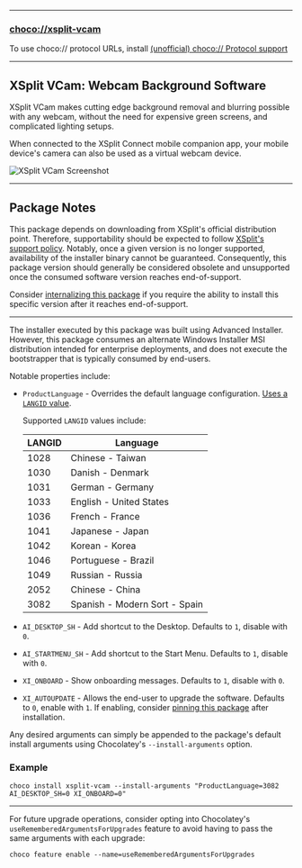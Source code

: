 
---

### [choco://xsplit-vcam](choco://xsplit-vcam)

To use choco:// protocol URLs, install [(unofficial) choco:// Protocol support](https://community.chocolatey.org/packages/choco-protocol-support)

---

## XSplit VCam: Webcam Background Software

XSplit VCam makes cutting edge background removal and blurring possible with any webcam, without the need for expensive green screens, and complicated lighting setups.

When connected to the XSplit Connect mobile companion app, your mobile device's camera can also be used as a virtual webcam device.

![XSplit VCam Screenshot](https://cdn.jsdelivr.net/gh/brogers5/chocolatey-package-xsplit-vcam@722c25cd4691ebbc1a359cc61a7f7fd08738d355/Screenshot.png)

---

## Package Notes

This package depends on downloading from XSplit's official distribution point. Therefore, supportability should be expected to follow [XSplit's support policy](https://www.xsplit.com/blog/xsplit-version-updates). Notably, once a given version is no longer supported, availability of the installer binary cannot be guaranteed. Consequently, this package version should generally be considered obsolete and unsupported once the consumed software version reaches end-of-support.

Consider [internalizing this package](https://docs.chocolatey.org/en-us/guides/create/recompile-packages) if you require the ability to install this specific version after it reaches end-of-support.

---

The installer executed by this package was built using Advanced Installer. However, this package consumes an alternate Windows Installer MSI distribution intended for enterprise deployments, and does not execute the bootstrapper that is typically consumed by end-users.

Notable properties include:

* `ProductLanguage` - Overrides the default language configuration. [Uses a `LANGID` value](https://docs.microsoft.com/en-us/windows/win32/msi/localizing-the-error-and-actiontext-tables).

    Supported `LANGID` values include:

    |LANGID|Language|
    |-|-|
    |1028|Chinese - Taiwan|
    |1030|Danish - Denmark|
    |1031|German - Germany|
    |1033|English - United States|
    |1036|French - France|
    |1041|Japanese - Japan|
    |1042|Korean - Korea|
    |1046|Portuguese - Brazil|
    |1049|Russian - Russia|
    |2052|Chinese - China|
    |3082|Spanish - Modern Sort - Spain|

* `AI_DESKTOP_SH` - Add shortcut to the Desktop. Defaults to `1`, disable with `0`.
* `AI_STARTMENU_SH` - Add shortcut to the Start Menu. Defaults to `1`, disable with `0`.
* `XI_ONBOARD` - Show onboarding messages. Defaults to `1`, disable with `0`.
* `XI_AUTOUPDATE` - Allows the end-user to upgrade the software. Defaults to `0`, enable with `1`. If enabling, consider [pinning this package](https://docs.chocolatey.org/en-us/choco/commands/pin) after installation.

Any desired arguments can simply be appended to the package's default install arguments using Chocolatey's `--install-arguments` option.

### Example

```shell
choco install xsplit-vcam --install-arguments "ProductLanguage=3082 AI_DESKTOP_SH=0 XI_ONBOARD=0"
```

---

For future upgrade operations, consider opting into Chocolatey's `useRememberedArgumentsForUpgrades` feature to avoid having to pass the same arguments with each upgrade:

```shell
choco feature enable --name=useRememberedArgumentsForUpgrades
```
